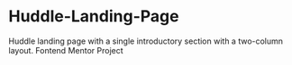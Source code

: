 # Huddle-Landing-Page

Huddle landing page with a single introductory section with a two-column layout. Fontend Mentor Project
